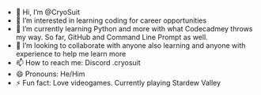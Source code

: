 - 👋 Hi, I’m @CryoSuit
- 👀 I’m interested in learning coding for career opportunities
- 🌱 I’m currently learning Python and more with what Codecadmey throws my way. So far, GitHub and Command Line Prompt as well. 
- 💞️ I’m looking to collaborate with anyone also learning and anyone with experience to help me learn more
- 📫 How to reach me: Discord .cryosuit
- 😄 Pronouns: He/Him
- ⚡ Fun fact: Love videogames. Currently playing Stardew Valley

<!---
CryoSuit/CryoSuit is a ✨ special ✨ repository because its `README.md` (this file) appears on your GitHub profile.
You can click the Preview link to take a look at your changes.
--->
